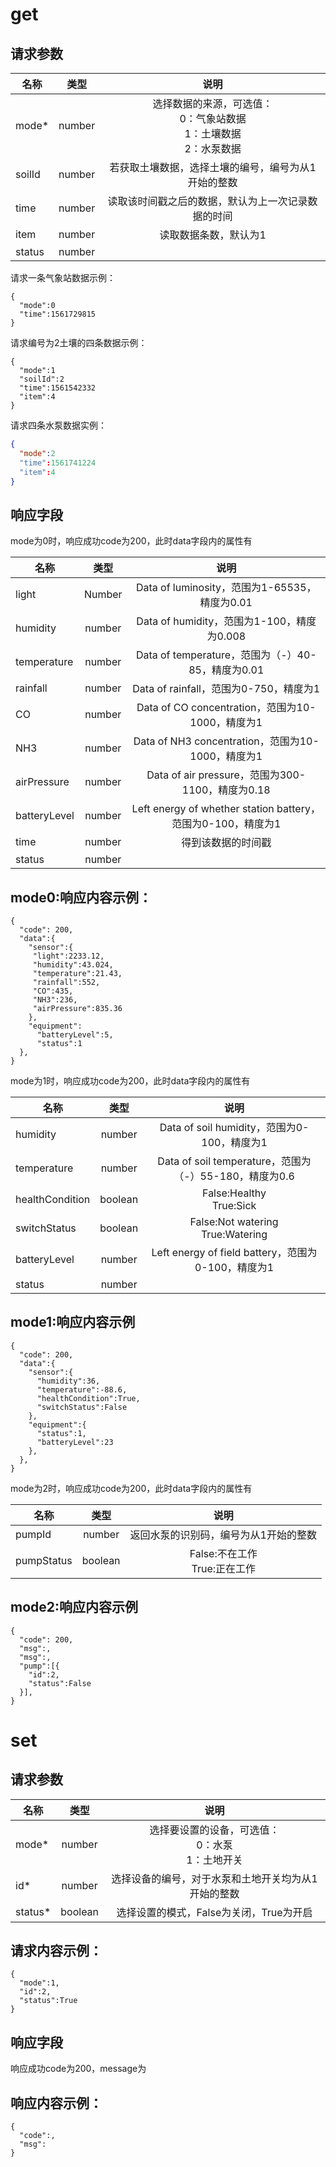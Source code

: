 # get
## 请求参数

名称|类型|说明
--|:--:|:--:
mode*|number|选择数据的来源，可选值：<br>0：气象站数据<br>1：土壤数据<br>2：水泵数据
soilId|number|若获取土壤数据，选择土壤的编号，编号为从1开始的整数
time|number|读取该时间戳之后的数据，默认为上一次记录数据的时间
item|number|读取数据条数，默认为1
status|number|


请求一条气象站数据示例：
```
{
  "mode":0
  "time":1561729815
}
```

请求编号为2土壤的四条数据示例：
```
{
  "mode":1
  "soilId":2
  "time":1561542332
  "item":4
}
```

请求四条水泵数据实例：
```json
{
  "mode":2
  "time":1561741224
  "item":4
}
```

## 响应字段
mode为0时，响应成功code为200，此时data字段内的属性有

名称|类型|说明
--|:--:|:--:
light|Number|Data of luminosity，范围为1-65535，精度为0.01
humidity|number|Data of humidity，范围为1-100，精度为0.008
temperature|number|Data of temperature，范围为（-）40-85，精度为0.01
rainfall|number|Data of rainfall，范围为0-750，精度为1
CO|number|Data of CO concentration，范围为10-1000，精度为1
NH3|number|Data of NH3 concentration，范围为10-1000，精度为1
airPressure|number|Data of air pressure，范围为300-1100，精度为0.18
batteryLevel|number|Left energy of whether station battery，范围为0-100，精度为1
time|number|得到该数据的时间戳
status|number|

## mode0:响应内容示例：
```
{
  "code": 200,
  "data":{
    "sensor":{
     "light":2233.12,
     "humidity":43.024,
     "temperature":21.43,
     "rainfall":552,
     "CO":435,
     "NH3":236,
     "airPressure":835.36
    },
    "equipment":
      "batteryLevel":5,
      "status":1
  },
}
```

mode为1时，响应成功code为200，此时data字段内的属性有

名称|类型|说明
--|:--:|:--:
humidity|number|Data of soil humidity，范围为0-100，精度为1
temperature|number|Data of soil temperature，范围为（-）55-180，精度为0.6
healthCondition|boolean|False:Healthy<br>True:Sick
switchStatus|boolean|False:Not watering<br>True:Watering
batteryLevel|number|Left energy of field battery，范围为0-100，精度为1
status|number|

## mode1:响应内容示例
```
{
  "code": 200,
  "data":{
    "sensor":{
      "humidity":36,
      "temperature":-88.6,
      "healthCondition":True,
      "switchStatus":False
    },
    "equipment":{
      "status":1,
      "batteryLevel":23
    },
  },
}
```

mode为2时，响应成功code为200，此时data字段内的属性有

名称|类型|说明
--|:--:|:--:
pumpId|number|返回水泵的识别码，编号为从1开始的整数
pumpStatus|boolean|False:不在工作<br>True:正在工作

## mode2:响应内容示例
```
{
  "code": 200,
  "msg":,
  "msg":,
  "pump":[{
    "id":2,
    "status":False
  }],
}
```

# set
## 请求参数

名称|类型|说明
--|:--:|:--:
mode*|number|选择要设置的设备，可选值：<br>0：水泵<br>1：土地开关
id*|number|选择设备的编号，对于水泵和土地开关均为从1开始的整数
status*|boolean|选择设置的模式，False为关闭，True为开启

## 请求内容示例：
```
{
  "mode":1,
  "id":2,
  "status":True
}
```

## 响应字段
响应成功code为200，message为

## 响应内容示例：
```
{
  "code":,
  "msg":
}




